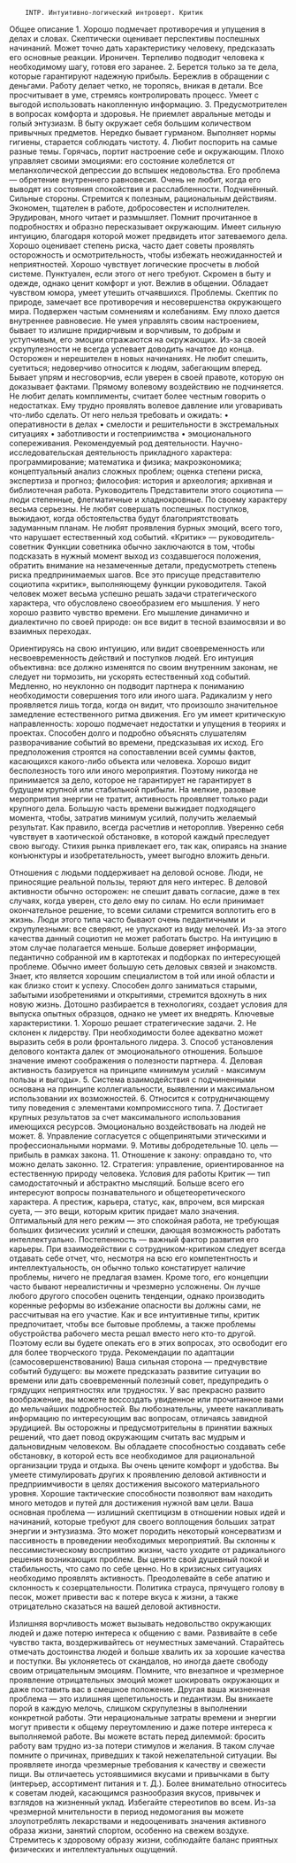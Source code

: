 
 
        INTP. Интуитивно-логический интроверт. Критик
Общее описание
    1. Хорошо подмечает противоречия и упущения в делах и словах. Скептически оценивает перспективы поспешных начинаний. Может точно дать характеристику человеку, предсказать его основные реакции. Ироничен. Терпеливо подводит человека к необходимому шагу, готовя его заранее. 
    2. Берется только за те дела, которые гарантируют надежную прибыль. Бережлив в обращении с деньгами. Работу делает четко, не торопясь, вникая в детали. Все просчитывает в уме, стремясь контролировать процесс. Умеет с выгодой использовать накопленную информацию. 
    3. Предусмотрителен в вопросах комфорта и здоровья. Не приемлет авральные методы и голый энтузиазм. В быту окружает себя большим количеством привычных предметов. Нередко бывает гурманом. Выполняет нормы гигиены, старается соблюдать чистоту. 
    4. Любит поспорить на самые разные темы. Горячась, портит настроение себе и окружающим. Плохо управляет своими эмоциями: его состояние колеблется от меланхолической депрессии до вспышек недовольства. Его проблема — обретение внутреннего равновесия. Очень не любит, когда его выводят из состояния спокойствия и расслабленности.
Подчинённый. 
Сильные стороны.
Стремится к полезным, рациональным действиям. Экономен, тщателен в работе, добросовестен и исполнителен. Эрудирован, много читает и размышляет. Помнит прочитанное в подробностях и образно пересказывает окружающим. Имеет сильную интуицию, благодаря которой может предвидеть итог затеваемого дела. Хорошо оценивает степень риска, часто дает советы проявлять осторожность и осмотрительность, чтобы избежать неожиданностей и неприятностей. Хорошо чувствует логические просчеты в любой системе. Пунктуален, если этого от него требуют. Скромен в быту и одежде, однако ценит комфорт и уют. Вежлив в общении. Обладает чувством юмора, умеет утешить отчаявшихся. 
Проблемы. 
Скептик по природе, замечает все противоречия и несовершенства окружающего мира. Подвержен частым сомнениям и колебаниям. Ему плохо дается внутреннее равновесие. Не умея управлять своим настроением, бывает то излишне придирчивым и ворчливым, то добрым и уступчивым, его эмоции отражаются на окружающих. Из-за своей скрупулезности не всегда успевает доводить начатое до конца. Осторожен и нерешителен в новых начинаниях. Не любит спешить, суетиться; недоверчиво относится к людям, забегающим вперед. Бывает упрям и несговорчив, если уверен в своей правоте, которую он доказывает фактами. Прямому волевому воздействию не подчиняется. Не любит делать комплименты, считает более честным говорить о недостатках. Ему трудно проявлять волевое давление или уговаривать что-либо сделать. 
От него нельзя требовать и ожидать: 
    • оперативности в делах 
    • смелости и решительности в экстремальных ситуациях 
    • заботливости и гостеприимства 
    • эмоционального сопереживания. 
Рекомендуемый род деятельности. 
Научно-исследовательская деятельность прикладного характера: программирование; математика и физика; макроэкономика; концептуальный анализ сложных проблем; оценка степени риска, экспертиза и прогноз; философия: история и археология; архивная и библиотечная работа. 
Руководитель
Представители этого социотипа — люди степенные, флегматичные и хладнокровные. По своему характеру весьма серьезны. Не любят совершать поспешных поступков, выжидают, когда обстоятельства будут благоприятствовать задуманным планам. Не любят проявления бурных эмоций, всего того, что нарушает естественный ход событий. 
«Критик» — руководитель-советник 
Функции советника обычно заключаются в том, чтобы подсказать в нужный момент выход из создавшегося положения, обратить внимание на незамеченные детали, предусмотреть степень риска предпринимаемых шагов. Все это присуще представителю социотипа «критик», выполняющему функции руководителя. Такой человек может весьма успешно решать задачи стратегического характера, что обусловлено своеобразием его мышления. У него хорошо развито чувство времени. Его мышление динамично и диалектично по своей природе: он все видит в тесной взаимосвязи и во взаимных переходах. 

Ориентируясь на свою интуицию, или видит своевременность или несвоевременность действий и поступков людей. Его интуиция объективна: все должно изменятся по своим внутренним законам, не следует ни тормозить, ни ускорять естественный ход событий. Медленно, но неуклонно он подводит партнера к пониманию необходимости совершения того или иного шага. Радикализм у него проявляется лишь тогда, когда он видит, что произошло значительное замедление естественного ритма движения. 
Его ум имеет критическую направленность: хорошо подмечает недостатки и упущения в теориях и проектах. Способен долго и подробно объяснять слушателям разворачивание событий во времени, предсказывая их исход. Его предположения строятся на сопоставлении всей суммы фактов, касающихся какого-либо объекта или человека. Хорошо видит бесполезность того или иного мероприятия. Поэтому никогда не принимается за дело, которое не гарантирует не гарантирует в будущем крупной или стабильной прибыли. На мелкие, разовые мероприятия энергии не тратит, активность проявляет только ради крупного дела. Большую часть времени выжидает подходящего момента, чтобы, затратив минимум усилий, получить желаемый результат.
Как правило, всегда расчетлив и нетороплив. Уверенно себя чувствует в хаотической обстановке, в которой каждый преследует свою выгоду. Стихия рынка привлекает его, так как, опираясь на знание конъюнктуры и изобретательность, умеет выгодно вложить деньги.

Отношения с людьми поддерживает на деловой основе. Люди, не приносящие реальной пользы, теряют для него интерес. В деловой активности обычно осторожен: не спешит давать согласие, даже в тех случаях, когда уверен, сто дело ему по силам. Но если принимает окончательное решение, то всеми силами стремится воплотить его в жизнь. Люди этого типа часто бывают очень педантичными и скрупулезными: все сверяют, не упускают из виду мелочей. Из-за этого качества данный социотип не может работать быстро. На интуицию в этом случае полагается меньше. Больше доверяет информации, педантично собранной им в картотеках и подборках по интересующей проблеме. Обычно имеет большую сеть деловых связей и знакомств. Знает, кто является хорошим специалистом в той или иной области и как близко стоит к успеху. Способен долго заниматься старыми, забытыми изобретениями и открытиями, стремится вдохнуть в них новую жизнь. Дотошно разбирается в технологиях, создает условия для выпуска опытных образцов, однако не умеет их внедрять. 
Ключевые характеристики.
    1. Хорошо решает стратегические задачи. 
    2. Не склонен к лидерству. При необходимости более адекватно может выразить себя в роли фронтального лидера. 
    3. Способ установления делового контакта далек от эмоционального отношения. Большое значение имеют соображения о полезности партнера. 
    4. Деловая активность базируется на принципе «минимум усилий - максимум пользы и выгоды». 
    5. Система взаимодействия с подчиненными основана на принципе коллегиальности, выявлении и максимальном использовании их возможностей. 
    6. Относится к сотрудничающему типу поведения с элементами компромиссного типа. 
    7. Достигает крупных результатов за счет максимального использования имеющихся ресурсов. Эмоционально воздействовать на людей не может. 
    8. Управление согласуется с общепринятыми этическими и профессиональными нормами. 
    9. Мотивы добродетельные 
    10. цель — прибыль в рамках закона. 
    11. Отношение к закону: оправдано то, что можно делать законно. 
    12. Стратегия: управление, ориентированное на естественную природу человека.
Условия для работы
Критик — тип самодостаточный и абстрактно мыслящий. Больше всего его интересуют вопросы познавательного и общетеоретического характера. А престиж, карьера, статус, как, впрочем, вся мирская суета, — это вещи, которым критик придает мало значения. Оптимальный для него режим — это спокойная работа, не требующая больших физических усилий и спешки, дающая возможность работать интеллектуально. Постепенность — важный фактор развития его карьеры. При взаимодействии с сотрудником-критиком следует всегда отдавать себе отчет, что, несмотря на всю его компетентность и интеллектуальность, он обычно только констатирует наличие проблемы, ничего не предлагая взамен. Кроме того, его концепции часто бывают нереалистичны и чрезмерно усложнены. Он лучше любого другого способен оценить тенденции, однако производить коренные реформы во избежание опасности вы должны сами, не рассчитывая на его участие. Как и все интуитивные типы, критик предпочитает, чтобы все бытовые проблемы, а также проблемы обустройства рабочего места решал вместо него кто-то другой. Поэтому если вы будете опекать его в этих вопросах, это освободит его для более творческого труда. 
Рекомендации по адаптации (самосовершенствованию)
Ваша сильная сторона — предчувствие событий будущего: вы можете предсказать развитие ситуации во времени или дать своевременный полезный совет, предупредить о грядущих неприятностях или трудностях. У вас прекрасно развито воображение, вы можете воссоздать увиденное или прочитанное вами до мельчайших подробностей. Вы любознательны, умеете накапливать информацию по интересующим вас вопросам, отличаясь завидной эрудицией. Вы осторожны и предусмотрительны в принятии важных решений, что дает повод окружающим считать вас мудрым и дальновидным человеком. Вы обладаете способностью создавать себе обстановку, в которой есть все необходимое для рациональной организации труда и отдыха. Вы очень цените комфорт и удобства. 
Вы умеете стимулировать других к проявлению деловой активности и предприимчивости в целях достижения высокого материального уровня. Хорошие тактические способности позволяют вам находить много методов и путей для достижения нужной вам цели. 
Ваша основная проблема — излишний скептицизм в отношении новых идей и начинаний, которые требуют для своего воплощения больших затрат энергии и энтузиазма. Это может породить некоторый консерватизм и пассивность в проведении необходимых мероприятий. 
Вы склонны к пессимистическому восприятию жизни, часто уходите от радикального решения возникающих проблем. Вы цените свой душевный покой и стабильность, что само по себе ценно. Но в кризисных ситуациях необходимо проявлять активность. Преодолевайте в себе апатию и склонность к созерцательности. Политика страуса, прячущего голову в песок, может привести вас к потере вкуса к жизни, а также отрицательно сказаться на вашей деловой активности. 

Излишняя ворчливость может вызывать недовольство окружающих людей и даже потерю интереса к общению с вами. Развивайте в себе чувство такта, воздерживайтесь от неуместных замечаний. Старайтесь отмечать достоинства людей и больше хвалить их за хорошие качества и поступки. Вы уклоняетесь от скандалов, но иногда даете свободу своим отрицательным эмоциям. Помните, что внезапное и чрезмерное проявление отрицательных эмоций может шокировать окружающих и даже поставить вас в смешное положение. Другая ваша жизненная проблема — это излишняя щепетильность и педантизм. Вы вникаете порой в каждую мелочь, слишком скрупулезны в выполнении конкретной работы. Эти нерациональные затраты времени и энергии могут привести к общему переутомлению и даже потере интереса к выполняемой работе. Вы можете встать перед дилеммой: бросить работу вам трудно из-за потери стимулов и желания. В таком случае помните о причинах, приведших к такой нежелательной ситуации. 
Вы проявляете иногда чрезмерные требования к качеству и свежести пищи. Вы отличаетесь устоявшимися вкусами и привычками в быту (интерьер, ассортимент питания и т. Д.). Более внимательно относитесь к советам людей, касающимся разнообразия вкусов, привычек и взглядов на жизненный уклад. Избегайте стереотипов во всем. 
Из-за чрезмерной мнительности в период недомогания вы можете злоупотреблять лекарствами и недооценивать значения активного образа жизни, занятий спортом, особенно на свежем воздухе. Стремитесь к здоровому образу жизни, соблюдайте баланс приятных физических и интеллектуальных ощущений. 
